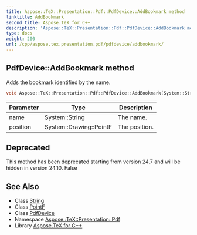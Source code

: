 ```yaml
---
title: Aspose::TeX::Presentation::Pdf::PdfDevice::AddBookmark method
linktitle: AddBookmark
second_title: Aspose.TeX for C++
description: 'Aspose::TeX::Presentation::Pdf::PdfDevice::AddBookmark method. Adds the bookmark identified by the name in C++.'
type: docs
weight: 200
url: /cpp/aspose.tex.presentation.pdf/pdfdevice/addbookmark/
---
```

## PdfDevice::AddBookmark method


Adds the bookmark identified by the name.

```cpp
void Aspose::TeX::Presentation::Pdf::PdfDevice::AddBookmark(System::String name, System::Drawing::PointF position) override
```


| Parameter | Type | Description |
| --- | --- | --- |
| name | System::String | The name. |
| position | System::Drawing::PointF | The position. |

## Deprecated
This method has been deprecated starting from version 24.7 and will be hidden in version 24.10. False 

## See Also

* Class [String](../../../system/string/)
* Class [PointF](../../../system.drawing/pointf/)
* Class [PdfDevice](../)
* Namespace [Aspose::TeX::Presentation::Pdf](../../)
* Library [Aspose.TeX for C++](../../../)

